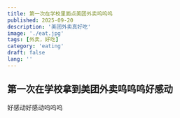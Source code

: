 ```yaml
---
title: 第一次在学校里面点美团外卖呜呜呜
published: 2025-09-20
description: '美团外卖真好吃'
image: './eat.jpg'
tags: [外卖，好吃]
category: 'eating'
draft: false 
lang: ''
---
```

## 第一次在学校拿到美团外卖呜呜呜好感动
好感动好感动呜呜呜